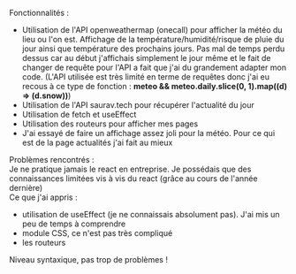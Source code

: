 Fonctionnalités : 

- Utilisation de l'API openweathermap (onecall) pour afficher la météo du lieu ou l'on est. Affichage de la température/humidité/risque de pluie du jour ainsi que température des prochains jours. Pas mal de temps perdu dessus car au début j'affichais simplement le jour même et le fait de changer de requête pour l'API a fait que j'ai du grandement adapter mon code. (L'API utilisée est très limité en terme de requêtes donc j'ai eu recous à ce type de fonction : **meteo && meteo.daily.slice(0, 1).map((d) => (d.snow))**)
- Utilisation de l'API saurav.tech pour récupérer l'actualité du jour  
- Utilisation de fetch et useEffect
- Utilisation des routeurs pour afficher mes pages
- J'ai essayé de faire un affichage assez joli pour la météo. Pour ce qui est de la page actualités j'ai fait au mieux

Problèmes rencontrés :   
Je ne pratique jamais le react en entreprise. Je possédais que des connaissances limitées vis à vis du react (grâce au cours de l'année dernière)  
Ce que j'ai appris :  
- utilisation de useEffect (je ne connaissais absolument pas). J'ai mis un peu de temps à comprendre
- module CSS, ce n'est pas très compliqué
- les routeurs

Niveau syntaxique, pas trop de problèmes ! 
